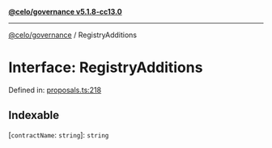 [**@celo/governance v5.1.8-cc13.0**](../README.md)

***

[@celo/governance](../README.md) / RegistryAdditions

# Interface: RegistryAdditions

Defined in: [proposals.ts:218](https://github.com/celo-org/developer-tooling/blob/master/packages/sdk/governance/src/proposals.ts#L218)

## Indexable

\[`contractName`: `string`\]: `string`
